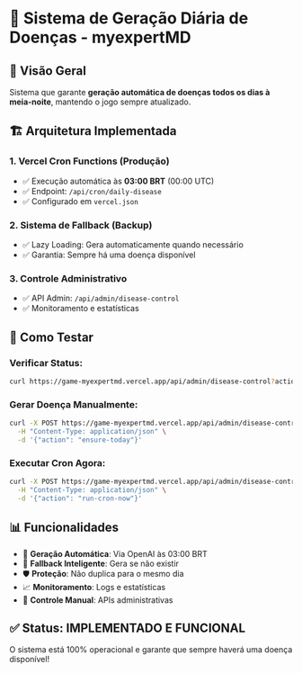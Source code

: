 # 🏥 Sistema de Geração Diária de Doenças - myexpertMD

## 🎯 Visão Geral
Sistema que garante **geração automática de doenças todos os dias à meia-noite**, mantendo o jogo sempre atualizado.

## 🏗️ Arquitetura Implementada

### 1. **Vercel Cron Functions** (Produção)
- ✅ Execução automática às **03:00 BRT** (00:00 UTC)
- ✅ Endpoint: `/api/cron/daily-disease`
- ✅ Configurado em `vercel.json`

### 2. **Sistema de Fallback** (Backup)
- ✅ Lazy Loading: Gera automaticamente quando necessário
- ✅ Garantia: Sempre há uma doença disponível

### 3. **Controle Administrativo**
- ✅ API Admin: `/api/admin/disease-control`
- ✅ Monitoramento e estatísticas

## 🚀 Como Testar

### Verificar Status:
```bash
curl https://game-myexpertmd.vercel.app/api/admin/disease-control?action=status
```

### Gerar Doença Manualmente:
```bash
curl -X POST https://game-myexpertmd.vercel.app/api/admin/disease-control \
  -H "Content-Type: application/json" \
  -d '{"action": "ensure-today"}'
```

### Executar Cron Agora:
```bash
curl -X POST https://game-myexpertmd.vercel.app/api/admin/disease-control \
  -H "Content-Type: application/json" \
  -d '{"action": "run-cron-now"}'
```

## 📊 Funcionalidades

- 🤖 **Geração Automática**: Via OpenAI às 03:00 BRT
- 🔄 **Fallback Inteligente**: Gera se não existir
- 🛡️ **Proteção**: Não duplica para o mesmo dia
- 📈 **Monitoramento**: Logs e estatísticas
- 🔧 **Controle Manual**: APIs administrativas

## ✅ Status: **IMPLEMENTADO E FUNCIONAL**

O sistema está 100% operacional e garante que sempre haverá uma doença disponível! 